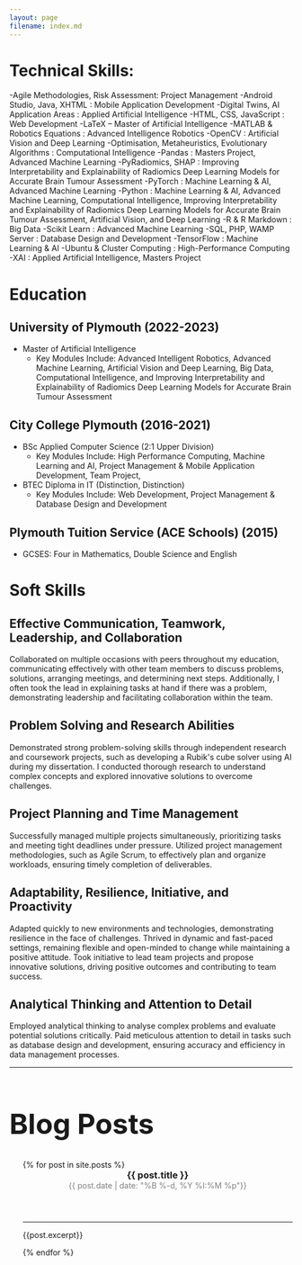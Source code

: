```yaml
---
layout: page
filename: index.md
---
```

# Technical Skills:
-Agile Methodologies, Risk Assessment:  Project Management
-Android Studio, Java, XHTML : Mobile Application Development
-Digital Twins, AI Application Areas : Applied Artificial Intelligence
-HTML, CSS, JavaScript : Web Development
-LaTeX – Master of Artificial Intelligence
-MATLAB & Robotics Equations : Advanced Intelligence Robotics
-OpenCV : Artificial Vision and Deep Learning
-Optimisation, Metaheuristics, Evolutionary Algorithms : Computational Intelligence
-Pandas : Masters Project, Advanced Machine Learning
-PyRadiomics, SHAP : Improving Interpretability and Explainability of Radiomics Deep Learning Models for Accurate Brain Tumour Assessment
-PyTorch : Machine Learning & AI, Advanced Machine Learning
-Python : Machine Learning & AI, Advanced Machine Learning, Computational Intelligence, Improving Interpretability and Explainability of Radiomics Deep Learning Models for Accurate Brain Tumour Assessment, Artificial Vision, and Deep Learning
-R & R Markdown : Big Data
-Scikit Learn : Advanced Machine Learning
-SQL, PHP, WAMP Server : Database Design and Development
-TensorFlow : Machine Learning & AI
-Ubuntu & Cluster Computing : High-Performance Computing
-XAI : Applied Artificial Intelligence, Masters Project

# Education

## University of Plymouth (2022-2023)
- Master of Artificial Intelligence
    - Key Modules Include: Advanced Intelligent Robotics, Advanced Machine Learning, Artificial Vision and Deep Learning, Big Data, Computational Intelligence, and Improving Interpretability and Explainability of Radiomics Deep Learning Models for Accurate Brain Tumour Assessment
## City College Plymouth (2016-2021)
- BSc Applied Computer Science (2:1 Upper Division)
    - Key Modules Include: High Performance Computing, Machine Learning and AI, Project Management & Mobile Application Development, Team Project,
- BTEC Diploma in IT (Distinction, Distinction)
    - Key Modules Include: Web Development, Project Management & Database Design and Development
## Plymouth Tuition Service (ACE Schools) (2015)
- GCSES: Four in Mathematics, Double Science and English 


# Soft Skills

## Effective Communication, Teamwork, Leadership, and Collaboration
Collaborated on multiple occasions with peers throughout my education, communicating effectively with other team members to discuss problems, solutions, arranging meetings, and determining next steps. Additionally, I often took the lead in explaining tasks at hand if there was a problem, demonstrating leadership and facilitating collaboration within the team.
## Problem Solving and Research Abilities
Demonstrated strong problem-solving skills through independent research and coursework projects, such as developing a Rubik's cube solver using AI during my dissertation. I conducted thorough research to understand complex concepts and explored innovative solutions to overcome challenges.
## Project Planning and Time Management
Successfully managed multiple projects simultaneously, prioritizing tasks and meeting tight deadlines under pressure. Utilized project management methodologies, such as Agile Scrum, to effectively plan and organize workloads, ensuring timely completion of deliverables.
## Adaptability, Resilience, Initiative, and Proactivity
Adapted quickly to new environments and technologies, demonstrating resilience in the face of challenges. Thrived in dynamic and fast-paced settings, remaining flexible and open-minded to change while maintaining a positive attitude. Took initiative to lead team projects and propose innovative solutions, driving positive outcomes and contributing to team success.
## Analytical Thinking and Attention to Detail
Employed analytical thinking to analyse complex problems and evaluate potential solutions critically. Paid meticulous attention to detail in tasks such as database design and development, ensuring accuracy and efficiency in data management processes.



<hr>
<h1 style="font-size:50px"> Blog Posts </h1>
<ul>
    {% for post in site.posts %}
        <header>
            <h3 style ="margin:0px; padding:0px;">{{ post.title }}</h3>
            <p style="color:#808080; margin:0px; padding:0px"><time datetime="{{ post.date | date: '%Y-%m-%d %H:%M' }}">{{ post.date | date: "%B %-d, %Y %I:%M %p"}}</time></p>
        </header>
        <hr>
        <p>{{post.excerpt}}</p>
    {% endfor %}
</ul>

